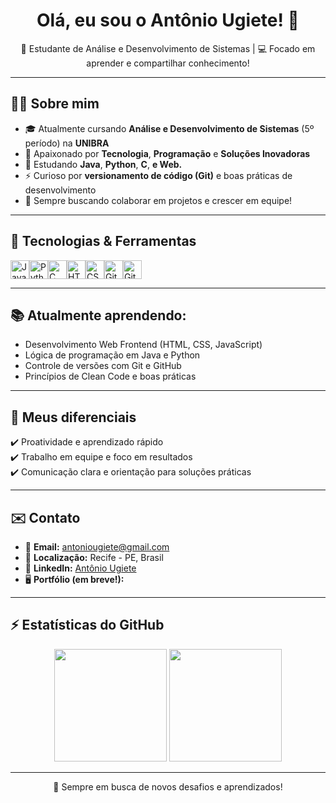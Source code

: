 <h1 align="center">Olá, eu sou o Antônio Ugiete! 👋</h1>

<p align="center">
  🌱 Estudante de Análise e Desenvolvimento de Sistemas | 💻 Focado em aprender e compartilhar conhecimento!  
</p>

---

## 🧑‍💻 Sobre mim

- 🎓 Atualmente cursando **Análise e Desenvolvimento de Sistemas** (5º período) na **UNIBRA**
- 🚀 Apaixonado por **Tecnologia**, **Programação** e **Soluções Inovadoras**
- 🔭 Estudando **Java**, **Python**, **C**, **e Web.**
- ⚡ Curioso por **versionamento de código (Git)** e boas práticas de desenvolvimento
- 🤝 Sempre buscando colaborar em projetos e crescer em equipe!

---

## 🚀 Tecnologias & Ferramentas

<div style="display: flex; flex-direction: row;">
  <img height="30" src="https://cdn.jsdelivr.net/gh/devicons/devicon/icons/java/java-original.svg" alt="Java" />
  <img height="30" src="https://cdn.jsdelivr.net/gh/devicons/devicon/icons/python/python-original.svg" alt="Python" />
  <img height="30" src="https://cdn.jsdelivr.net/gh/devicons/devicon/icons/c/c-original.svg" alt="C" />
  <img height="30" src="https://cdn.jsdelivr.net/gh/devicons/devicon/icons/html5/html5-original.svg" alt="HTML5" />
  <img height="30" src="https://cdn.jsdelivr.net/gh/devicons/devicon/icons/css3/css3-original.svg" alt="CSS3" />
  <img height="30" src="https://cdn.jsdelivr.net/gh/devicons/devicon/icons/git/git-original.svg" alt="Git" />
  <img height="30" src="https://cdn.jsdelivr.net/gh/devicons/devicon/icons/github/github-original.svg" alt="GitHub" />
</div>

---

## 📚 Atualmente aprendendo:
- Desenvolvimento Web Frontend (HTML, CSS, JavaScript)
- Lógica de programação em Java e Python
- Controle de versões com Git e GitHub
- Princípios de Clean Code e boas práticas

---

## 🌟 Meus diferenciais
✔️ Proatividade e aprendizado rápido  
✔️ Trabalho em equipe e foco em resultados  
✔️ Comunicação clara e orientação para soluções práticas  

---

## ✉️ Contato

- 📧 **Email:** antoniougiete@gmail.com  
- 📍 **Localização:** Recife - PE, Brasil  
- 💼 **LinkedIn:** [Antônio Ugiete](https://www.linkedin.com/in/antoniougiete/)
- 🖥️ **Portfólio (em breve!):** 

---

## ⚡ Estatísticas do GitHub

<p align="center">
  <img height="180em" src="https://github-readme-stats.vercel.app/api?username=Kakuwo&show_icons=true&theme=radical"/>
  <img height="180em" src="https://github-readme-stats.vercel.app/api/top-langs/?username=Kakuwo&layout=compact&theme=radical"/>
</p>

---

<p align="center">🚀 Sempre em busca de novos desafios e aprendizados!</p>
